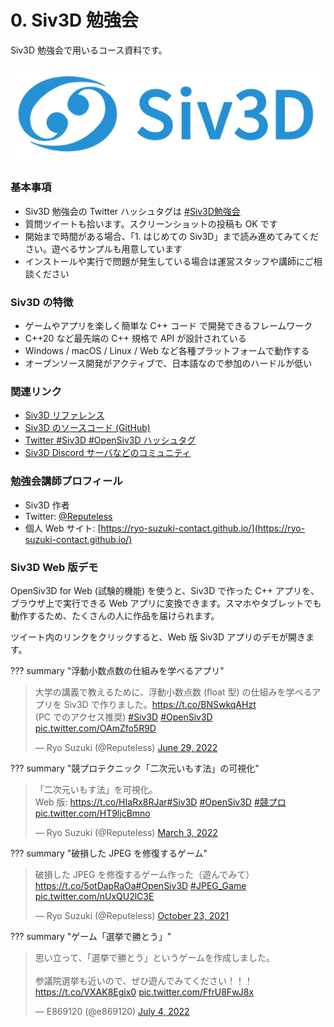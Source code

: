 # 0. Siv3D 勉強会
Siv3D 勉強会で用いるコース資料です。

<div class="noshadow-76"><img src="https://raw.githubusercontent.com/Siv3D/siv3d.site.resource/main/v6/logo/logo.png"></div>

### 基本事項
- Siv3D 勉強会の Twitter ハッシュタグは [#Siv3D勉強会](https://twitter.com/hashtag/Siv3D%E5%8B%89%E5%BC%B7%E4%BC%9A?src=hashtag_click&f=live)
- 質問ツイートも拾います。スクリーンショットの投稿も OK です
- 開始まで時間がある場合、「1. はじめての Siv3D」まで読み進めてみてください。遊べるサンプルも用意しています
- インストールや実行で問題が発生している場合は運営スタッフや講師にご相談ください


### Siv3D の特徴
- ゲームやアプリを楽しく簡単な C++ コード で開発できるフレームワーク
- C++20 など最先端の C++ 規格で API が設計されている
- Windows / macOS / Linux / Web など各種プラットフォームで動作する
- オープンソース開発がアクティブで、日本語なので参加のハードルが低い

### 関連リンク
- [Siv3D リファレンス](https://zenn.dev/reputeless/books/siv3d-documentation)
- [Siv3D のソースコード (GitHub)](https://github.com/Siv3D/OpenSiv3D)
- [Twitter #Siv3D #OpenSiv3D ハッシュタグ](https://twitter.com/search?q=Siv3D%20OR%20OpenSiv3D&src=typed_query&f=live)
- [Siv3D Discord サーバなどのコミュニティ](https://siv3d.github.io/ja-jp/community/community/)


### 勉強会講師プロフィール
- Siv3D 作者
- Twitter: [@Reputeless](https://twitter.com/Reputeless)
- 個人 Web サイト: [https://ryo-suzuki-contact.github.io/](https://ryo-suzuki-contact.github.io/)


### Siv3D Web 版デモ
OpenSiv3D for Web (試験的機能) を使うと、Siv3D で作った C++ アプリを、ブラウザ上で実行できる Web アプリに変換できます。スマホやタブレットでも動作するため、たくさんの人に作品を届けられます。

ツイート内のリンクをクリックすると、Web 版 Siv3D アプリのデモが開きます。

??? summary "浮動小数点数の仕組みを学べるアプリ"
	<blockquote class="twitter-tweet"><p lang="ja" dir="ltr">大学の講義で教えるために、浮動小数点数 (float 型) の仕組みを学べるアプリを Siv3D で作りました。<a href="https://t.co/BNSwkqAHzt">https://t.co/BNSwkqAHzt</a><br>(PC でのアクセス推奨) <a href="https://twitter.com/hashtag/Siv3D?src=hash&amp;ref_src=twsrc%5Etfw">#Siv3D</a> <a href="https://twitter.com/hashtag/OpenSiv3D?src=hash&amp;ref_src=twsrc%5Etfw">#OpenSiv3D</a> <a href="https://t.co/OAmZfo5R9D">pic.twitter.com/OAmZfo5R9D</a></p>&mdash; Ryo Suzuki (@Reputeless) <a href="https://twitter.com/Reputeless/status/1542160459658416129?ref_src=twsrc%5Etfw">June 29, 2022</a></blockquote> <script async src="https://platform.twitter.com/widgets.js" charset="utf-8"></script>

??? summary "競プロテクニック「二次元いもす法」の可視化"
	<blockquote class="twitter-tweet"><p lang="ja" dir="ltr">「二次元いもす法」を可視化。<br>Web 版: <a href="https://t.co/HIaRx8RJar">https://t.co/HIaRx8RJar</a><a href="https://twitter.com/hashtag/Siv3D?src=hash&amp;ref_src=twsrc%5Etfw">#Siv3D</a> <a href="https://twitter.com/hashtag/OpenSiv3D?src=hash&amp;ref_src=twsrc%5Etfw">#OpenSiv3D</a> <a href="https://twitter.com/hashtag/%E7%AB%B6%E3%83%97%E3%83%AD?src=hash&amp;ref_src=twsrc%5Etfw">#競プロ</a> <a href="https://t.co/HT9ljcBmno">pic.twitter.com/HT9ljcBmno</a></p>&mdash; Ryo Suzuki (@Reputeless) <a href="https://twitter.com/Reputeless/status/1499360860632141824?ref_src=twsrc%5Etfw">March 3, 2022</a></blockquote> <script async src="https://platform.twitter.com/widgets.js" charset="utf-8"></script>

??? summary "破損した JPEG を修復するゲーム"
	<blockquote class="twitter-tweet"><p lang="ja" dir="ltr">破損した JPEG を修復するゲーム作った（遊んでみて）<a href="https://t.co/5otDapRaOa">https://t.co/5otDapRaOa</a><a href="https://twitter.com/hashtag/OpenSiv3D?src=hash&amp;ref_src=twsrc%5Etfw">#OpenSiv3D</a> <a href="https://twitter.com/hashtag/JPEG_Game?src=hash&amp;ref_src=twsrc%5Etfw">#JPEG_Game</a> <a href="https://t.co/nUxQU2lC3E">pic.twitter.com/nUxQU2lC3E</a></p>&mdash; Ryo Suzuki (@Reputeless) <a href="https://twitter.com/Reputeless/status/1451829140332560389?ref_src=twsrc%5Etfw">October 23, 2021</a></blockquote> <script async src="https://platform.twitter.com/widgets.js" charset="utf-8"></script>

??? summary "ゲーム「選挙で勝とう」"
	<blockquote class="twitter-tweet"><p lang="ja" dir="ltr">思い立って、「選挙で勝とう」というゲームを作成しました。<br><br>参議院選挙も近いので、ぜひ遊んでみてください！！！<a href="https://t.co/VXAK8Egix0">https://t.co/VXAK8Egix0</a> <a href="https://t.co/FfrU8FwJ8x">pic.twitter.com/FfrU8FwJ8x</a></p>&mdash; E869120 (@e869120) <a href="https://twitter.com/e869120/status/1543914754162380800?ref_src=twsrc%5Etfw">July 4, 2022</a></blockquote> <script async src="https://platform.twitter.com/widgets.js" charset="utf-8"></script>

